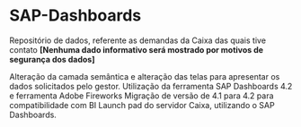 # SAP-Dashboards
Repositório de dados, referente as demandas da Caixa das quais tive contato <b>[Nenhuma dado informativo será mostrado por motivos de segurança dos dados]</b>

Alteração da camada semântica e alteração das telas para apresentar os dados solicitados pelo gestor.
Utilização da ferramenta SAP Dashboards 4.2 e ferramenta Adobe Fireworks
Migração de versão de 4.1 para 4.2 para compatibilidade com BI Launch pad do servidor Caixa, utilizando o SAP Dashboards.
